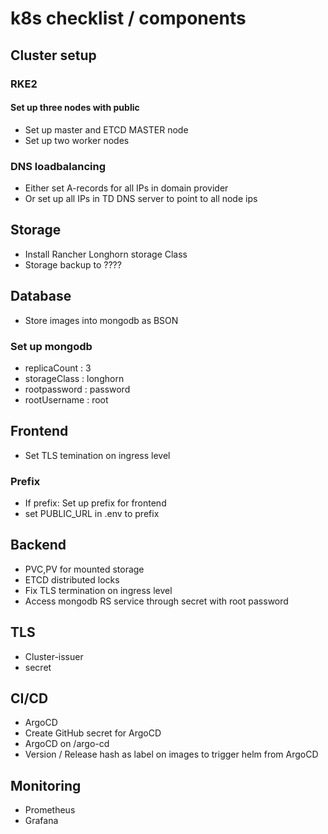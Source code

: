 # k8s checklist / components

## Cluster setup

### RKE2

#### Set up three nodes with public

- Set up master and ETCD MASTER node
- Set up two worker nodes

### DNS loadbalancing

- Either set A-records for all IPs in domain provider
- Or set up all IPs in TD DNS server to point to all node ips

## Storage

- Install Rancher Longhorn storage Class
- Storage backup to ????

## Database

- Store images into mongodb as BSON

### Set up mongodb

- replicaCount : 3
- storageClass : longhorn
- rootpassword : password
- rootUsername : root

## Frontend

- Set TLS temination on ingress level

### Prefix

- If prefix: Set up prefix for frontend
- set PUBLIC_URL in .env to prefix

## Backend

- PVC,PV for mounted storage
- ETCD distributed locks
- Fix TLS termination on ingress level
- Access mongodb RS service through secret with root password

## TLS

- Cluster-issuer
- secret

## CI/CD

- ArgoCD
- Create GitHub secret for ArgoCD
- ArgoCD on /argo-cd
- Version / Release hash as label on images to trigger helm from ArgoCD

## Monitoring

- Prometheus
- Grafana
